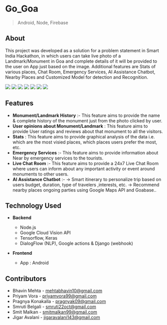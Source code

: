 # Go_Goa

> Android, Node, Firebase

## About

This project was developed as a solution for a problem statement in Smart India Hackathon, in which users can take live photo of a Landmark/Monument in Goa and complete details of it will be provided to the user on App just based on the image. Additional features are Stats of various places, Chat Room, Emergency Services, AI Assistance Chatbot, Nearby Places and Customized Model for detection and Recognition.



![](/ss/splash_screen.JPG)
![](/ss/history.JPG)
![](/ss/history2.JPG)
![](/ss/reviews.JPG)
![](/ss/bot1.JPG)
![](/ss/bot2.JPG)
![](/ss/bot3.JPG)



## Features

- **Monument/Landmark History** :- This feature aims to provide the name & complete history of the monument just from the photo clicked by user.   
- **User opinions about Monument/Landmark** : This feature aims to provide User ratings and reviews about that monument to all the visitors.
- **Stats** : This feature aims to provide graphical analysis of the data i.e. which are the most visied places, which places users prefer the most, etc.
- **Emergency Services** :- This feature aims to provide information about Near by emergency services to the tourists.
- **Live Chat Room** :- This feature aims to provide a 24x7 Live Chat Room where users can inform about any important activity or event around monuments to other users.
- **AI Assistance Chatbot** :- 
-> Smart itinerary to personalize trip based on users budget, duration, type of travelers ,interests, etc. 
-> Recommend nearby places ongoing parties using Google Maps API and Goabase..




## Technology Used
- **Backend**
    - Node.js
    - Google Cloud Vision API
    - Tensorflow, Keras
    - DialogFlow (NLP), Google actions & Django (webhook)

- **Frontend**
    - App : Android


## Contributors

- Bhavin Mehta - mehtabhavin10@gmail.com
- Priyam Vora - priyamvora99@gmail.com
- Pragnya Konakalla - pragnyak09@gmail.com
- Smruti Belgali - smruti22oct@gmail.com
- Smit Malkan - smitmalkan99@gmail.com
- Jigar Avalani - jigaravalani143@gmail.com





